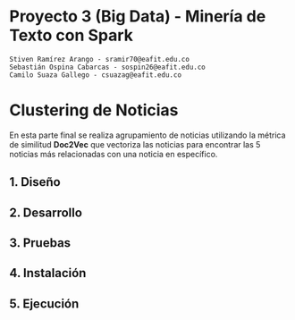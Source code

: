 # Proyecto 3 (Big Data) - Minería de Texto con Spark

    Stiven Ramírez Arango - sramir70@eafit.edu.co
    Sebastián Ospina Cabarcas - sospin26@eafit.edu.co
    Camilo Suaza Gallego - csuazag@eafit.edu.co

# Clustering de Noticias

En esta parte final se realiza agrupamiento de noticias utilizando la métrica de similitud **Doc2Vec** que vectoriza las noticias para encontrar las 5 noticias más relacionadas con una noticia en específico.

## 1. Diseño



## 2. Desarrollo



## 3. Pruebas



## 4. Instalación



## 5. Ejecución

